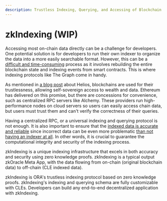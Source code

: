```yaml
---
description: Trustless Indexing, Querying, and Accessing of Blockchain Data
---
```


# zkIndexing (WIP)

Accessing most on-chain data directly can be a challenge for developers. One potential solution is for developers to run their own indexer to organize the data into a more easily searchable format. However, this can be a [difficult and time-consuming](https://twitter.com/DennisonBertram/status/1621657835334402050) process as it involves rebuilding the entire blockchain state and indexing events from smart contracts. This is where indexing protocols like The Graph come in handy.

As mentioned in [a blog post](https://a16zcrypto.com/content/article/building-helios-ethereum-light-client/) about Helios, blockchains are used for their trustlessness, allowing self-sovereign access to wealth and data. Ethereum has delivered on this promise, but there are concessions for convenience, such as centralized RPC servers like Alchemy. These providers run high-performance nodes on cloud servers so users can easily access chain data, but users must trust them and can't verify the correctness of their queries.

Having a centralized RPC, or a universal indexing and querying protocol is not enough. It is also important to ensure that the [indexed data is accurate and reliable](https://twitter.com/DennisonBertram/status/1621665717274775557) since incorrect data can be even more problematic [than not having an indexer at all](https://twitter.com/0xngmi/status/1567594375357546496). In other words, it is crucial to guarantee the computational integrity and security of the indexing process.

zkIndexing is a unique indexing infrastructure that excels in both accuracy and security using zero knowledge proofs. zkIndexing is a typical output zkOracle Meta App, with the data flowing from on-chain (original blockchain data) to off-chain (CLE indexed data).

zkIndexing is ORA's trustless indexing protocol based on zero knowledge proofs. zkIndexing's indexing and querying schema are fully customizable with CLEs. Developers can build any end-to-end decentralized application with zkIndexing.
